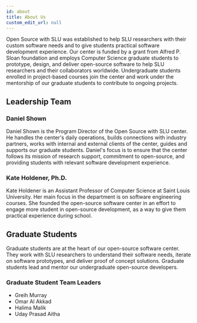 ```yaml
---
id: about
title: About Us
custom_edit_url: null
---
```


Open Source with SLU was established to help SLU researchers with their custom software needs and to give students practical software development experience. Our center is funded by a grant from Alfred P. Sloan foundation and employs Computer Science graduate students to prototype, design, and deliver open-source software to help SLU researchers and their collaborators worldwide. Undergraduate students enrolled in project-based courses join the center and work under the mentorship of our graduate students to contribute to ongoing projects.

## Leadership Team

### Daniel Shown

Daniel Shown is the Program Director of the Open Source with SLU center. He handles the center's daily operations, builds connections with industry partners, works with internal and external clients of the center, guides and supports our graduate students. Daniel's focus is to ensure that the center follows its mission of research support, commitment to open-source, and providing students with relevant software development experience.

### Kate Holdener, Ph.D.

Kate Holdener is an Assistant Professor of Computer Science at Saint Louis University. Her main focus in the department is on software engineering courses. She founded the open-source software center in an effort to engage more student in open-source development, as a way to give them practical experience during school.

## Graduate Students

Graduate students are at the heart of our open-sour​ce software center. They work with SLU researchers to understand their software needs, iterate on software prototypes, and deliver proof of concept solutions. Graduate students lead and mentor our undergraduate open-source developers.

### Graduate Student Team Leaders

- Greih Murray
- Omar Al Akkad
- Halima Malik
- Uday Prasad Aitha
